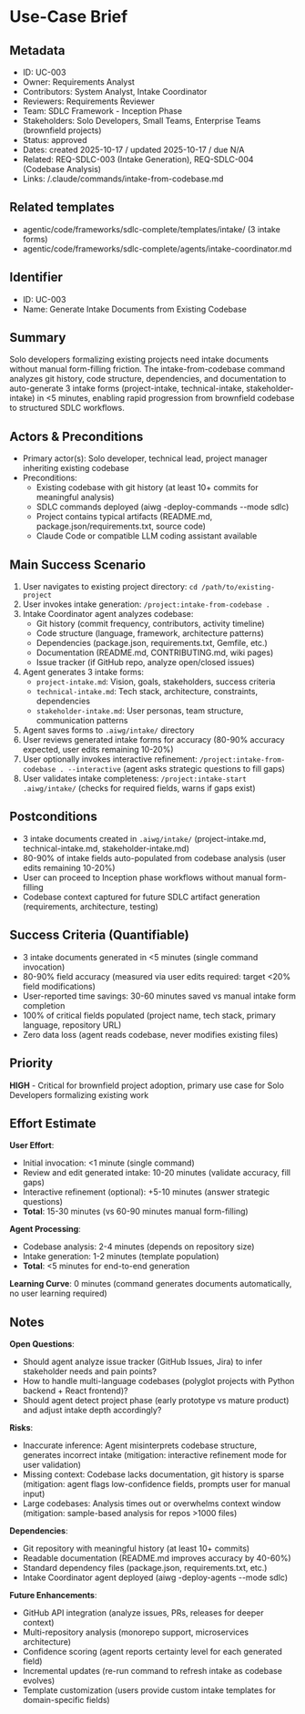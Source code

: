 # Use-Case Brief

## Metadata

- ID: UC-003
- Owner: Requirements Analyst
- Contributors: System Analyst, Intake Coordinator
- Reviewers: Requirements Reviewer
- Team: SDLC Framework - Inception Phase
- Stakeholders: Solo Developers, Small Teams, Enterprise Teams (brownfield projects)
- Status: approved
- Dates: created 2025-10-17 / updated 2025-10-17 / due N/A
- Related: REQ-SDLC-003 (Intake Generation), REQ-SDLC-004 (Codebase Analysis)
- Links: /.claude/commands/intake-from-codebase.md

## Related templates

- agentic/code/frameworks/sdlc-complete/templates/intake/ (3 intake forms)
- agentic/code/frameworks/sdlc-complete/agents/intake-coordinator.md

## Identifier

- ID: UC-003
- Name: Generate Intake Documents from Existing Codebase

## Summary

Solo developers formalizing existing projects need intake documents without manual form-filling friction. The intake-from-codebase command analyzes git history, code structure, dependencies, and documentation to auto-generate 3 intake forms (project-intake, technical-intake, stakeholder-intake) in <5 minutes, enabling rapid progression from brownfield codebase to structured SDLC workflows.

## Actors & Preconditions

- Primary actor(s): Solo developer, technical lead, project manager inheriting existing codebase
- Preconditions:
  - Existing codebase with git history (at least 10+ commits for meaningful analysis)
  - SDLC commands deployed (aiwg -deploy-commands --mode sdlc)
  - Project contains typical artifacts (README.md, package.json/requirements.txt, source code)
  - Claude Code or compatible LLM coding assistant available

## Main Success Scenario

1. User navigates to existing project directory: `cd /path/to/existing-project`
2. User invokes intake generation: `/project:intake-from-codebase .`
3. Intake Coordinator agent analyzes codebase:
   - Git history (commit frequency, contributors, activity timeline)
   - Code structure (language, framework, architecture patterns)
   - Dependencies (package.json, requirements.txt, Gemfile, etc.)
   - Documentation (README.md, CONTRIBUTING.md, wiki pages)
   - Issue tracker (if GitHub repo, analyze open/closed issues)
4. Agent generates 3 intake forms:
   - `project-intake.md`: Vision, goals, stakeholders, success criteria
   - `technical-intake.md`: Tech stack, architecture, constraints, dependencies
   - `stakeholder-intake.md`: User personas, team structure, communication patterns
5. Agent saves forms to `.aiwg/intake/` directory
6. User reviews generated intake forms for accuracy (80-90% accuracy expected, user edits remaining 10-20%)
7. User optionally invokes interactive refinement: `/project:intake-from-codebase . --interactive` (agent asks strategic questions to fill gaps)
8. User validates intake completeness: `/project:intake-start .aiwg/intake/` (checks for required fields, warns if gaps exist)

## Postconditions

- 3 intake documents created in `.aiwg/intake/` (project-intake.md, technical-intake.md, stakeholder-intake.md)
- 80-90% of intake fields auto-populated from codebase analysis (user edits remaining 10-20%)
- User can proceed to Inception phase workflows without manual form-filling
- Codebase context captured for future SDLC artifact generation (requirements, architecture, testing)

## Success Criteria (Quantifiable)

- 3 intake documents generated in <5 minutes (single command invocation)
- 80-90% field accuracy (measured via user edits required: target <20% field modifications)
- User-reported time savings: 30-60 minutes saved vs manual intake form completion
- 100% of critical fields populated (project name, tech stack, primary language, repository URL)
- Zero data loss (agent reads codebase, never modifies existing files)

## Priority

**HIGH** - Critical for brownfield project adoption, primary use case for Solo Developers formalizing existing work

## Effort Estimate

**User Effort**:
- Initial invocation: <1 minute (single command)
- Review and edit generated intake: 10-20 minutes (validate accuracy, fill gaps)
- Interactive refinement (optional): +5-10 minutes (answer strategic questions)
- **Total**: 15-30 minutes (vs 60-90 minutes manual form-filling)

**Agent Processing**:
- Codebase analysis: 2-4 minutes (depends on repository size)
- Intake generation: 1-2 minutes (template population)
- **Total**: <5 minutes for end-to-end generation

**Learning Curve**: 0 minutes (command generates documents automatically, no user learning required)

## Notes

**Open Questions**:
- Should agent analyze issue tracker (GitHub Issues, Jira) to infer stakeholder needs and pain points?
- How to handle multi-language codebases (polyglot projects with Python backend + React frontend)?
- Should agent detect project phase (early prototype vs mature product) and adjust intake depth accordingly?

**Risks**:
- Inaccurate inference: Agent misinterprets codebase structure, generates incorrect intake (mitigation: interactive refinement mode for user validation)
- Missing context: Codebase lacks documentation, git history is sparse (mitigation: agent flags low-confidence fields, prompts user for manual input)
- Large codebases: Analysis times out or overwhelms context window (mitigation: sample-based analysis for repos >1000 files)

**Dependencies**:
- Git repository with meaningful history (at least 10+ commits)
- Readable documentation (README.md improves accuracy by 40-60%)
- Standard dependency files (package.json, requirements.txt, etc.)
- Intake Coordinator agent deployed (aiwg -deploy-agents --mode sdlc)

**Future Enhancements**:
- GitHub API integration (analyze issues, PRs, releases for deeper context)
- Multi-repository analysis (monorepo support, microservices architecture)
- Confidence scoring (agent reports certainty level for each generated field)
- Incremental updates (re-run command to refresh intake as codebase evolves)
- Template customization (users provide custom intake templates for domain-specific fields)
